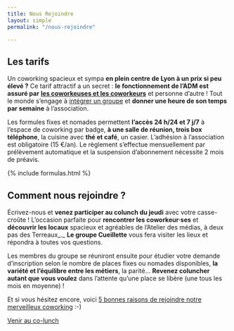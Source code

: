 ```yaml
---
title: Nous Rejoindre
layout: simple
permalink: "/nous-rejoindre"

---
```

## Les tarifs

Un coworking spacieux et sympa **en plein centre de Lyon à un prix si peu élevé ?** Ce tarif attractif a un secret : **le fonctionnement de l’ADM est assuré par** [**les coworkeuses et les coworkeurs**](https://www.atelier-medias.org/qui-sommes-nous "Les coworkeuses et coworkeurs de l’ADM à Lyon") et personne d’autre ! Tout le monde s’engage à [intégrer un groupe](https://www.atelier-medias.org/blog/a-latelier-des-medias-un-fonctionnement-par-groupes-ideal-pour-un-espace-autogere "Un coworking lyonnais autogéré") et **donner une heure de son temps par semaine** à l’association.

Les formules fixes et nomades permettent **l’accès 24 h/24 et 7 j/7** à l’espace de coworking par badge, **à une salle de réunion, trois box téléphone**, la cuisine avec **thé et café**, un casier. L’adhésion à l’association est obligatoire (15 €/an). Le règlement s’effectue mensuellement par prélèvement automatique et la suspension d’abonnement nécessite 2 mois de préavis.

{% include formulas.html %}

## Comment nous rejoindre ?

Écrivez-nous et **venez participer au colunch du jeudi** avec votre casse-croûte ! L’occasion parfaite pour **rencontrer les coworkeur·ses** et **découvrir les locaux** spacieux et agréables de l’Atelier des médias, à deux pas des Terreaux_._ **Le groupe Cueillette** vous fera visiter les lieux et répondra à toutes vos questions.

Les membres du groupe se réuniront ensuite pour étudier votre demande d’inscription selon le nombre de places fixes ou nomades disponibles, **la variété et l’équilibre entre les métiers**, la parité… **Revenez coluncher** **autant que vous voulez** dans l’attente qu’une place se libère (une tous les mois en moyenne) !

Et si vous hésitez encore, voici [5 bonnes raisons de rejoindre notre merveilleux coworking](https://www.atelier-medias.org/blog/5-bonnes-raisons-de-rejoindre-notre-coworking-a-lyon "Pourquoi l’ADM est le meilleur coworking du monde") :-)

<a class="button" href="/contact">Venir au co-lunch</a>